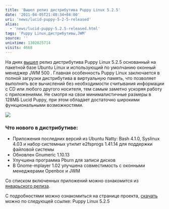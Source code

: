 ```yaml
---
title: 'Вышел релиз дистрибутива Puppy Linux 5.2.5'
date: '2011-04-05T21:48:34+04:00'
uri: 'news/lucid-puppy-5-2-5-released'
alias: 
  - 'news/lucid-puppy-5.2.5-released.html'
tags: 'Puppy Linux,дистрибутивы,JWM'
source: ''
unixtime: 1302025714
visits: 4668
---
```

На днях [вышел](http://distro.ibiblio.org/puppylinux/puppy-5.2.5/release-Lucid-525.htm) релиз дистрибутива Puppy Linux 5.2.5 основанный на пакетной базе Ubuntu Linux и использующий по умолчанию оконный менеджер JWM 500 . Главная особенность Puppy Linux заключается в полной загрузки дистрибутива в виртуальную память, что позволяет выполнять все вычислений без необходимости считывания информации с CD или любого другого носителя, тем самым заметно ускоряя работу с приложениями. Не смотря на свои минималистичные размеры в 128МБ Lucid Puppy, при этом обладает достаточно широкими функциональными возможностями.

[![](img/2011/04/05/21-00/puppy-5593004498-o.jpg)](img/2011/04/05/21-00/puppy-5593004498-o.jpg)

### Что нового в дистрибутиве:

*   Приложения последних версий из Ubuntu Natty: Bash 4.1.0, Syslinux 4.03 и набор системных утилит e2fsprogs 1.41.14 для поддержки файловой системы
*   Обновлен Gnumeric 1.10.13
*   Улучшена программа Pburn для записи дисков
*   В Gnome-mplayer 1.02 улучшена совместимость с оконными менеджерами Openbox и JWM

Со списком включенных приложений можно ознакомится из [январьского релиза](news/vyshel-distributiv-puppy-linux-5-2).

С подробностями можно ознакомиться на странице проекта, [скачать](http://www.puppylinux.com/download) можно по следующей ссылке: Puppy Linux 5.2.5
